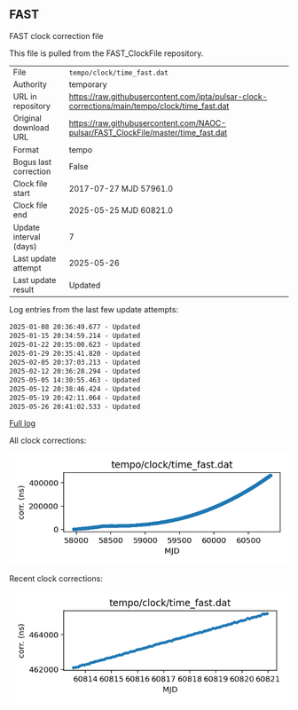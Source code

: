 
## FAST

FAST clock correction file

This file is pulled from the FAST_ClockFile repository.

|     |     |
|:--- |:--- |
| File | `tempo/clock/time_fast.dat` |
| Authority | temporary |
| URL in repository | <https://raw.githubusercontent.com/ipta/pulsar-clock-corrections/main/tempo/clock/time_fast.dat> |
| Original download URL | <https://raw.githubusercontent.com/NAOC-pulsar/FAST_ClockFile/master/time_fast.dat> |
| Format | tempo |
| Bogus last correction | False |
| Clock file start | 2017-07-27 MJD 57961.0 |
| Clock file end | 2025-05-25 MJD 60821.0 |
| Update interval (days) | 7 |
| Last update attempt | 2025-05-26 |
| Last update result | Updated |

Log entries from the last few update attempts:
```
2025-01-08 20:36:49.677 - Updated
2025-01-15 20:34:59.214 - Updated
2025-01-22 20:35:00.623 - Updated
2025-01-29 20:35:41.820 - Updated
2025-02-05 20:37:03.213 - Updated
2025-02-12 20:36:28.294 - Updated
2025-05-05 14:30:55.463 - Updated
2025-05-12 20:38:46.424 - Updated
2025-05-19 20:42:11.064 - Updated
2025-05-26 20:41:02.533 - Updated
```
[Full log](https://raw.githubusercontent.com/ipta/pulsar-clock-corrections/main/log/tempo/clock/time_fast.dat.log)


All clock corrections:

![plot of all clock corrections](time_fast.dat.png "All corrections")

Recent clock corrections:

![plot of recent clock corrections](time_fast.dat.short.png "Recent corrections")

